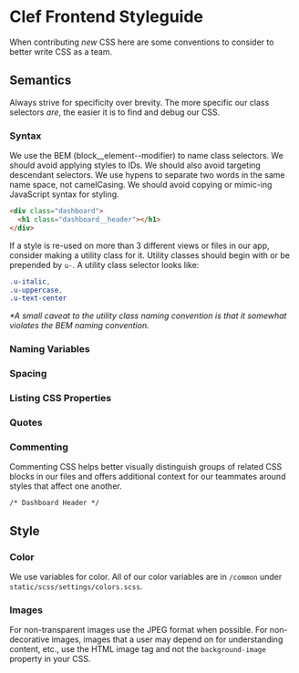 # Clef Frontend Styleguide

When contributing _new_ CSS here are some conventions to consider to better write CSS as a team.

## Semantics

Always strive for specificity over brevity. The more specific our class selectors _are_, the easier it is to find and debug our CSS.

### Syntax

We use the BEM (block__element--modifier) to name class selectors. We should avoid applying styles to IDs. We should also avoid targeting descendant selectors. We use hypens to separate two words in the same name space, not camelCasing. We should avoid copying or mimic-ing JavaScript syntax for styling.

```html
<div class="dashboard">
  <h1 class="dashboard__header"></h1>
</div>
```

If a style is re-used on more than 3 different views or files in our app, consider making a utility class for it. Utility classes should begin with or be prepended by `u-`. A utility class selector looks like:

```css
.u-italic,
.u-uppercase,
.u-text-center
```

_*A small caveat to the utility class naming convention is that it somewhat violates the BEM naming convention._

### Naming Variables

### Spacing

### Listing CSS Properties

### Quotes

### Commenting

Commenting CSS helps better visually distinguish groups of related CSS blocks in our files and offers additional context for our teammates around styles that affect one another.

```
/* Dashboard Header */
```

## Style

### Color

We use variables for color. All of our color variables are in `/common` under `static/scss/settings/colors.scss`. 

### Images

For non-transparent images use the JPEG format when possible. For non-decorative images, images that a user may depend on for understanding content, etc., use the HTML image tag and not the `background-image` property in your CSS.
